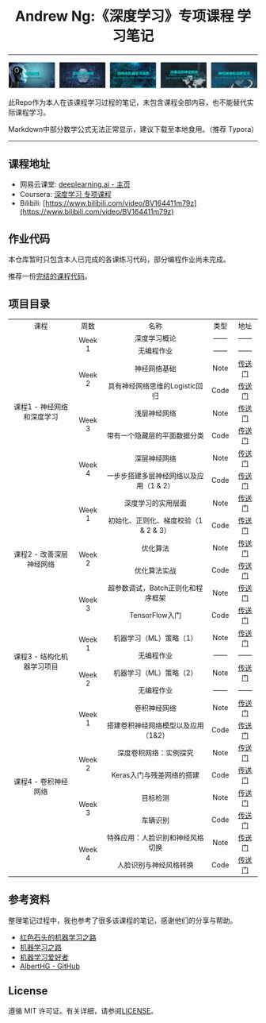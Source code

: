 <h1 align="center">Andrew Ng:《深度学习》专项课程 学习笔记</h1>

----

![Course](https://raw.githubusercontent.com/catchy666/Coursera-Deep-Learning-Andrew-Ng/main/c1-Neural%20Networks%20and%20Deep%20Learning/week2/tmp_imgs/00.png)

此Repo作为本人在该课程学习过程的笔记，未包含课程全部内容，也不能替代实际课程学习。

Markdown中部分数学公式无法正常显示，建议下载至本地食用。（推荐 Typora）

---

## 课程地址

 - 网易云课堂: [deeplearning.ai - 主页](https://study.163.com/provider/2001053000/index.htm)
 - Coursera: [深度学习 专项课程](https://www.coursera.org/specializations/deep-learning?#courses)
 - Bilibili: [https://www.bilibili.com/video/BV164411m79z](https://www.bilibili.com/video/BV164411m79z)

## 作业代码
本仓库暂时只包含本人已完成的各课练习代码，部分编程作业尚未完成。

推荐一份[完结的课程代码](https://github.com/JudasDie/deeplearning.ai)。

## 项目目录

<table align='center'>
   <tr align='center'>
      <td>课程</td>
      <td>周数</td>
      <td>名称</td>
      <td>类型</td>
      <td>地址</td>
   </tr>
   <tr align='center'>
      <td rowspan='8'>课程1 - 神经网络和深度学习</td>
      <td rowspan='2'>Week 1</td>
      <td>深度学习概论</td>
      <td>——</td>
      <td>——</td>
   </tr>
   <tr align='center'>
      <td>无编程作业</td>
      <td>——</td>
      <td>——</td>
   </tr>
   <tr align='center'>
      <td rowspan='2'>Week 2</td>
      <td>神经网络基础</td>
      <td>Note</td>
       <td><a href='https://github.com/catchy666/Coursera-Deep-Learning-Andrew-Ng/tree/main/c1-Neural%20Networks%20and%20Deep%20Learning/week2'>传送门</a></td>
   </tr>
   <tr align='center'>
      <td>具有神经网络思维的Logistic回归</td>
      <td>Code</td>
      <td><a href='https://github.com/catchy666/Coursera-Deep-Learning-Andrew-Ng/tree/main/assignments/c1-w2'>传送门</a></td>
   </tr>
   <tr align='center'>
      <td rowspan='2'>Week 3</td>
      <td>浅层神经网络</td>
      <td>Note</td>
      <td><a href='https://github.com/catchy666/Coursera-Deep-Learning-Andrew-Ng/tree/main/c1-Neural%20Networks%20and%20Deep%20Learning/week3'>传送门</a></td>
   </tr>
   <tr align='center'>
      <td>带有一个隐藏层的平面数据分类</td>
      <td>Code</td>
      <td><a href='https://github.com/catchy666/Coursera-Deep-Learning-Andrew-Ng/tree/main/assignments/c1-w3'>传送门</a></td>
   </tr>
   <tr align='center'>
      <td rowspan='2'>Week 4</td>
      <td>深层神经网络</td>
      <td>Note</td>
      <td><a href='https://github.com/catchy666/Coursera-Deep-Learning-Andrew-Ng/tree/main/c1-Neural%20Networks%20and%20Deep%20Learning/week4'>传送门</a></td>
   </tr>
   <tr align='center'>
      <td>一步步搭建多层神经网络以及应用（1 & 2）</td>
      <td>Code</td>
      <td><a href='https://github.com/catchy666/Coursera-Deep-Learning-Andrew-Ng/tree/main/assignments/c1-w4'>传送门</a></td>
   </tr>
   <tr align='center'>
      <td rowspan='6'>课程2 - 改善深层神经网络</td>
      <td rowspan='2'>Week 1</td>
      <td>深度学习的实用层面</td>
      <td>Note</td>
      <td><a href='https://github.com/catchy666/Coursera-Deep-Learning-Andrew-Ng/tree/main/c2-Improving%20Deep%20Neural%20Networks%20Hyperparameter%20tuning%2C%20Regularization%20and%20Optimization/week1'>传送门</a></td>
   </tr>
   <tr align='center'>
      <td>初始化、正则化、梯度校验（1 & 2 & 3）</td>
      <td>Code</td>
      <td><a href='https://github.com/catchy666/Coursera-Deep-Learning-Andrew-Ng/tree/main/assignments/c2-w1'>传送门</a></td>
   </tr>
   <tr align='center'>
      <td rowspan='2'>Week 2</td>
      <td>优化算法</td>
      <td>Note</td>
      <td><a href='https://github.com/catchy666/Coursera-Deep-Learning-Andrew-Ng/tree/main/c2-Improving%20Deep%20Neural%20Networks%20Hyperparameter%20tuning%2C%20Regularization%20and%20Optimization/week2'>传送门</a></td>
   </tr>
   <tr align='center'>
      <td>优化算法实战</td>
      <td>Code</td>
      <td><a href='https://github.com/catchy666/Coursera-Deep-Learning-Andrew-Ng/tree/main/assignments/c2-w2'>传送门</a></td>
   </tr>
   <tr align='center'>
      <td rowspan='2'>Week 3</td>
      <td>超参数调试，Batch正则化和程序框架</td>
      <td>Note</td>
      <td><a href='https://github.com/catchy666/Coursera-Deep-Learning-Andrew-Ng/tree/main/c2-Improving%20Deep%20Neural%20Networks%20Hyperparameter%20tuning%2C%20Regularization%20and%20Optimization/week3'>传送门</a></td>
   </tr>
   <tr align='center'>
      <td>TensorFlow入门</td>
      <td>Code</td>
      <td><a href='https://github.com/catchy666/Coursera-Deep-Learning-Andrew-Ng/tree/main/assignments/c2-w3'>传送门</a></td>
   </tr>
   <tr align='center'>
      <td rowspan='4'>课程3 - 结构化机器学习项目</td>
      <td rowspan='2'>Week 1</td>
      <td>机器学习（ML）策略（1）</td>
      <td>Note</td>
      <td><a href='https://github.com/catchy666/Coursera-Deep-Learning-Andrew-Ng/tree/main/c3-Structuring%20Machine%20Learning%20Projects/week1'>传送门</a></td>
   </tr>
   <tr align='center'>
      <td>无编程作业</td>
      <td>——</td>
      <td>——</td>
   </tr>
   <tr align='center'>
      <td rowspan='2'>Week 2</td>
      <td>机器学习（ML）策略（2）</td>
      <td>Note</td>
      <td><a href='https://github.com/catchy666/Coursera-Deep-Learning-Andrew-Ng/tree/main/c3-Structuring%20Machine%20Learning%20Projects/week2'>传送门</a></td>
   </tr>
   <tr align='center'>
      <td>无编程作业</td>
      <td>——</td>
      <td>——</td>
   </tr>
   <tr align='center'>
      <td rowspan='8'>课程4 - 卷积神经网络</td>
      <td rowspan='2'>Week 1</td>
      <td>卷积神经网络</td>
      <td>Note</td>
      <td><a href='https://github.com/catchy666/Coursera-Deep-Learning-Andrew-Ng/tree/main/c4-Convolutional%20Neural%20Networks/week1'>传送门</a></td>
   </tr>
   <tr align='center'>
      <td>搭建卷积神经网络模型以及应用（1&2）</td>
      <td>Code</td>
      <td><a href='https://github.com/catchy666/Coursera-Deep-Learning-Andrew-Ng/tree/main/assignments/c4-w1'>传送门</a></td>
   </tr>
   <tr align='center'>
      <td rowspan='2'>Week 2</td>
      <td>深度卷积网络：实例探究</td>
      <td>Note</td>
      <td><a href='https://github.com/catchy666/Coursera-Deep-Learning-Andrew-Ng/tree/main/c4-Convolutional%20Neural%20Networks/week2'>传送门</a></td>
   </tr>
   <tr align='center'>
      <td>Keras入门与残差网络的搭建</td>
      <td>Code</td>
      <td><a href='https://github.com/catchy666/Coursera-Deep-Learning-Andrew-Ng/tree/main/assignments/c4-w2'>传送门</a></td>
   </tr>
   <tr align='center'>
      <td rowspan='2'>Week 3</td>
      <td>目标检测</td>
      <td>Note</td>
      <td><a href=''>传送门</a></td>
   </tr>
   <tr align='center'>
      <td>车辆识别</td>
      <td>Code</td>
      <td><a href=''>传送门</a></td>
   </tr>
   <tr align='center'>
      <td rowspan='2'>Week 4</td>
      <td>特殊应用：人脸识别和神经风格切换</td>
      <td>Note</td>
      <td><a href=''>传送门</a></td>
   </tr>
   <tr align='center'>
      <td>人脸识别与神经风格转换</td>
      <td>Code</td>
      <td><a href=''>传送门</a></td>
   </tr>
</table>



## 参考资料

整理笔记过程中，我也参考了很多该课程的笔记，感谢他们的分享与帮助。

* [红色石头的机器学习之路](https://zhuanlan.zhihu.com/Redstone)
* [机器学习之路](https://zhuanlan.zhihu.com/koalatree)
* [机器学习爱好者](http://www.ai-start.com)
* [AlbertHG - GitHub](https://github.com/AlbertHG/Coursera-Deep-Learning-deeplearning.ai)

## License
遵循 MIT 许可证。有关详细，请参阅[LICENSE](https://github.com/catchy666/Coursera-Deep-Learning-Andrew-Ng/blob/main/LICENSE)。
